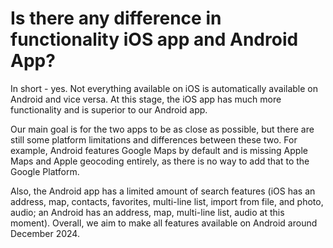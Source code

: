 # Is there any difference in functionality iOS app and Android App?

In short - yes. Not everything available on iOS is automatically available on Android and vice versa. At this stage, the iOS app has much more functionality and is superior to our Android app.

Our main goal is for the two apps to be as close as possible, but there are still some platform limitations and differences between these two. For example, Android features Google Maps by default and is missing Apple Maps and Apple geocoding entirely, as there is no way to add that to the Google Platform.&#x20;

Also, the Android app has a limited amount of search features (iOS has an address, map, contacts, favorites, multi-line list, import from file, and photo, audio; an Android has an address, map, multi-line list, audio at this moment). Overall, we aim to make all features available on Android around December 2024.
